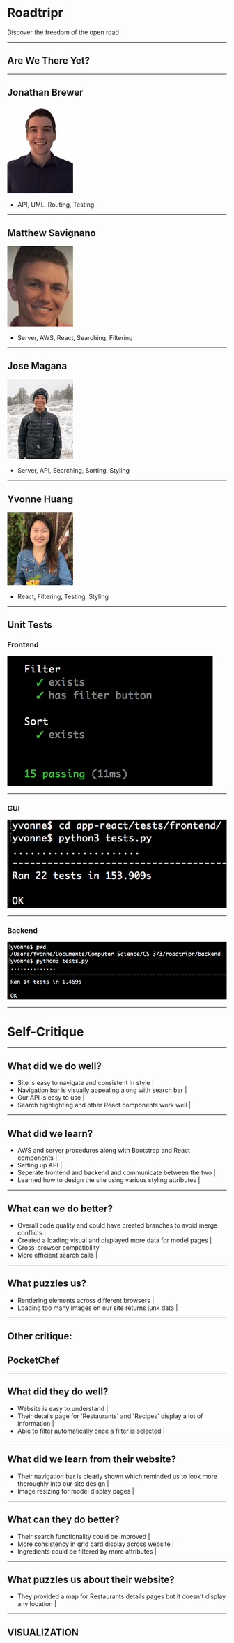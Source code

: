 # Roadtripr

Discover the freedom of the open road

---

## Are We There Yet?

---

## Jonathan Brewer
<img width = 30% src="./app-react/src/img/headshot-jon.jpg">

-  API, UML, Routing, Testing 

---


## Matthew Savignano
<img width = 30% src="./app-react/src/img/headshot-matt.png">

- Server, AWS, React, Searching, Filtering 

--- 

## Jose Magana
<img width = 30% src="./app-react/src/img/headshot-jose.jpg">

- Server, API, Searching, Sorting, Styling 


---
## Yvonne Huang
<img width = 30% src="./app-react/src/img/headshot-yvonne.jpg">

 - React, Filtering, Testing, Styling 



---

## Unit Tests

### Frontend
<img src="./app-react/src/img/mochatests.png" />

---

### GUI
<img src="./app-react/src/img/frontend.png" />

---

### Backend
<img src="./app-react/src/img/backend.png" />

---

# Self-Critique

--- 

## What did we do well? 

- Site is easy to navigate and consistent in style |
- Navigation bar is visually appealing along with search bar |
- Our API is easy to use |
- Search highlighting and other React components work well |

---

## What did we learn?

- AWS and server procedures along with Bootstrap and React components  |
- Setting up API |
- Seperate frontend and backend and communicate between the two |
- Learned how to design the site using various styling attributes |

---

## What can we do better?
- Overall code quality and could have created branches to avoid merge conflicts |
- Created a loading visual and displayed more data for model pages |
- Cross-browser compatibility  |
- More efficient search calls |

---

## What puzzles us?
- Rendering elements across different browsers |
- Loading too many images on our site returns junk data |

---


## Other critique:
## PocketChef

---

## What did they do well?

- Website is easy to understand |
- Their details page for 'Restaurants' and 'Recipes' display a lot of information |
- Able to filter automatically once a filter is selected  |

---

## What did we learn from their website?

- Their navigation bar is clearly shown which reminded us to look more thoroughly into our site design |
- Image resizing for model display pages  |

---

## What can they do better?

- Their search functionality could be improved |
- More consistency in grid card display across website |
- Ingredients could be filtered by more attributes |

---

## What puzzles us about their website?

- They provided a map for Restaurants details pages but it doesn't display any location |

--- 

## VISUALIZATION

